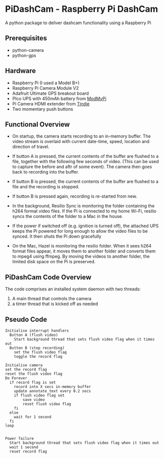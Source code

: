 # PiDashCam - Raspberry Pi DashCam

A python package to deliver dashcam functionality using a Raspberry Pi

## Prerequisites

- python-camera
- python-gps

## Hardware
- Raspberry Pi (I used a Model B+)
- Raspberry Pi Camera Module V2
- Adafruit Ultimate GPS breakout board
- PIco UPS with 450mAh battery from [ModMyPi](https://www.modmypi.com/)
- Pi Camera HDMI extender from [Tindie](https://www.tindie.com)
- Two momentary push buttons

## Functional Overview
- On startup, the camera starts recording to an in-memory buffer.
The video stream is overlaid with current date-time, speed, location and direction of travel.

- If button A is pressed, the current contents of the buffer are flushed to a file, together with the following few seconds of video. (This can be used to capture the before and aftr of some event). The camera then goes back to recording into the buffer.

- If button B is pressed, the current contents of the buffer are flushed to a file and the recording is stopped.

- If button B is pressed again, recording is re-started from new.

- In the background, Resilio Sync is monitoring the folder containing the h264 format video files. If the Pi is connected to my home Wi-Fi, resilio syncs the contents of the folder to a Mac in the house.

- If the power if switched off (e.g. ignition is turned off), the attached UPS keeps the Pi powered for long enough to allow the video files to be synced. It then shuts the Pi down gracefully

- On the Mac, Hazel is monitoring the resilio folder. When it sees h264 format files appear, it moves them to another folder and converts them to mpeg4 using ffmpeg. By moving the videos to another folder, the limited disk space on the Pi is preserved.

## PiDashCam Code Overview
The code comprises an installed system daemon with two threads:
1. A main thread that controls the camera
2. a timer thread that is kicked off as needed



## Pseudo Code
```
Initialise interrupt handlers
  Button A (flush video)
    Start background thread that sets flush video flag when it times out
  Button B (stop recording)
    set the flush video flag
    toggle the record flag

Initialise camera
set the record flag
reset the flush video flag
Do Forever
  if record flag is set
    record into X secs in-memory buffer
    update annotate_text every 0.2 secs
    if flush video flag set
        save video
        reset flush video flag
    fi
  else
    wait for 1 second
  fi
loop


Power failure
  Start background thread that sets flush video flag when it times out
  wait 1 second
  reset record flag
```  

